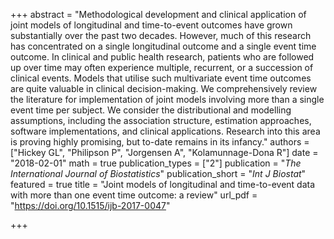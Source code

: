+++
abstract = "Methodological development and clinical application of joint models of longitudinal and time-to-event outcomes have grown substantially over the past two decades. However, much of this research has concentrated on a single longitudinal outcome and a single event time outcome. In clinical and public health research, patients who are followed up over time may often experience multiple, recurrent, or a succession of clinical events. Models that utilise such multivariate event time outcomes are quite valuable in clinical decision-making. We comprehensively review the literature for implementation of joint models involving more than a single event time per subject. We consider the distributional and modelling assumptions, including the association structure, estimation approaches, software implementations, and clinical applications. Research into this area is proving highly promising, but to-date remains in its infancy."
authors = ["Hickey GL", "Philipson P", "Jorgensen A", "Kolamunnage-Dona R"]
date = "2018-02-01"
math = true
publication_types = ["2"]
publication = "*The International Journal of Biostatistics*"
publication_short = "*Int J Biostat*"
featured = true
title = "Joint models of longitudinal and time-to-event data with more than one event time outcome: a review"
url_pdf = "https://doi.org/10.1515/ijb-2017-0047"

+++
